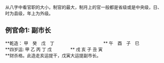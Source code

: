 从八字中看官职的大小，制官的最大，制月上的官一般都是省级或是中央级，日、时为县级，年上为外级。

## 例官命1: 副市长
**乾造：  甲　癸　戊　丁　　　　　　　　　　　
**       午　酉　子　巳　　　　　　　　　　　　
**四岁运:  甲 乙 丙 丁 戊　　　　
**        戌 亥 子 丑 寅       
**财杀格。此造走亥运提干，戊寅大运提副市长。

